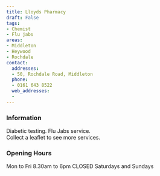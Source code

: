 ```yaml
---
title: Lloyds Pharmacy
draft: False
tags:
- Chemist
- Flu jabs
areas:
- Middleton
- Heywood
- Rochdale
contact:
  addresses:
  - 50, Rochdale Road, Middleton
  phone:
  - 0161 643 8522
  web_addresses:
  -
---
```


### Information
Diabetic testing.  Flu Jabs service.    
Collect a leaflet to see more services.


### Opening Hours
Mon to Fri  8.30am to 6pm
CLOSED Saturdays and Sundays
